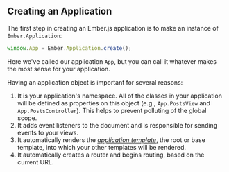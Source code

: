 ## Creating an Application

The first step in creating an Ember.js application is to make an
instance of `Ember.Application`:

```javascript
window.App = Ember.Application.create();
```

Here we've called our application `App`, but you can call it whatever
makes the most sense for your application.

Having an application object is important for several reasons:

1. It is your application's namespace. All of the classes in your application will
   be defined as properties on this object (e.g., `App.PostsView` and
   `App.PostsController`). This helps to prevent polluting of the global scope.
2. It adds event listeners to the document and is responsible for
   sending events to your views.
3. It automatically renders the [_application
   template_](/guides/application/the-application-template), the root or base
   template, into which your other templates will be rendered.
4. It automatically creates a router and begins routing, based on the
   current URL.
